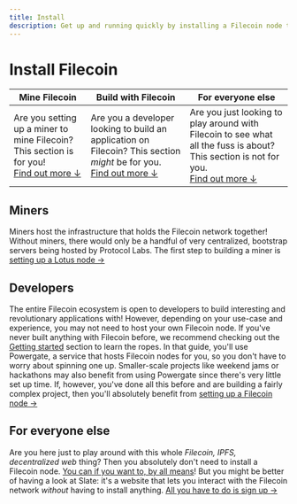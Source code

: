 ```yaml
---
title: Install
description: Get up and running quickly by installing a Filecoin node to your system.
---
```


# Install Filecoin

| Mine Filecoin                                                                                       | Build with Filecoin                                                                                                                 | For everyone else                                                                                                                                          |
| --------------------------------------------------------------------------------------------------- | ----------------------------------------------------------------------------------------------------------------------------------- | ---------------------------------------------------------------------------------------------------------------------------------------------------------- |
| Are you setting up a miner to mine Filecoin? This section is for you!<br>[Find out more ↓](#miners) | Are you a developer looking to build an application on Filecoin? This section _might_ be for you.<br>[Find out more ↓](#developers) | Are you just looking to play around with Filecoin to see what all the fuss is about? This section is not for you.<br>[Find out more ↓](#for-everyone-else) |

## Miners

Miners host the infrastructure that holds the Filecoin network together! Without miners, there would only be a handful of very centralized, bootstrap servers being hosted by Protocol Labs. The first step to building a miner is [setting up a Lotus node ->](./lotus/README.md)

## Developers

The entire Filecoin ecosystem is open to developers to build interesting and revolutionary applications with! However, depending on your use-case and experience, you may not need to host your own Filecoin node. If you've never built anything with Filecoin before, we recommend checking out the [Getting started](../build/README.md) section to learn the ropes. In that guide, you'll use Powergate, a service that hosts Filecoin nodes for you, so you don't have to worry about spinning one up. Smaller-scale projects like weekend jams or hackathons may also benefit from using Powergate since there's very little set up time. If, however, you've done all this before and are building a fairly complex project, then you'll absolutely benefit from [setting up a Filecoin node ->](./lotus/README.md)

## For everyone else

Are you here just to play around with this whole _Filecoin, IPFS, decentralized web_ thing? Then you absolutely don't need to install a Filecoin node. [You can if you want to, by all means](./lotus)! But you might be better of having a look at Slate: it's a website that lets you interact with the Filecoin network _without_ having to install anything. [All you have to do is sign up ->](https://slate.host)
